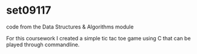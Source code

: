 # set09117
code from the Data Structures &amp; Algorithms module

For this coursework I created a simple tic tac toe game using C that can be played through commandline.


